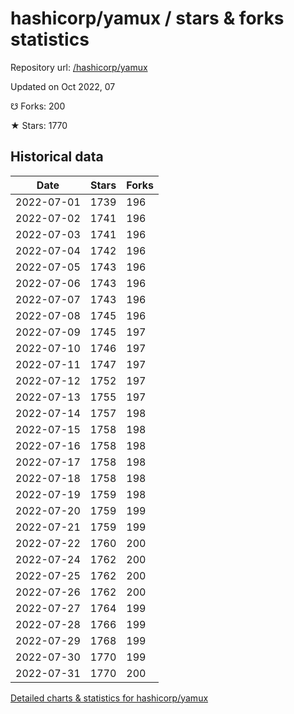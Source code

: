 # hashicorp/yamux / stars & forks statistics

Repository url: [/hashicorp/yamux](https://github.com/hashicorp/yamux)

Updated on Oct 2022, 07

☋ Forks: 200

★ Stars: 1770

## Historical data
| Date | Stars | Forks |
|------|-------|-------|
| 2022-07-01 | 1739 | 196 | 
| 2022-07-02 | 1741 | 196 | 
| 2022-07-03 | 1741 | 196 | 
| 2022-07-04 | 1742 | 196 | 
| 2022-07-05 | 1743 | 196 | 
| 2022-07-06 | 1743 | 196 | 
| 2022-07-07 | 1743 | 196 | 
| 2022-07-08 | 1745 | 196 | 
| 2022-07-09 | 1745 | 197 | 
| 2022-07-10 | 1746 | 197 | 
| 2022-07-11 | 1747 | 197 | 
| 2022-07-12 | 1752 | 197 | 
| 2022-07-13 | 1755 | 197 | 
| 2022-07-14 | 1757 | 198 | 
| 2022-07-15 | 1758 | 198 | 
| 2022-07-16 | 1758 | 198 | 
| 2022-07-17 | 1758 | 198 | 
| 2022-07-18 | 1758 | 198 | 
| 2022-07-19 | 1759 | 198 | 
| 2022-07-20 | 1759 | 199 | 
| 2022-07-21 | 1759 | 199 | 
| 2022-07-22 | 1760 | 200 | 
| 2022-07-24 | 1762 | 200 | 
| 2022-07-25 | 1762 | 200 | 
| 2022-07-26 | 1762 | 200 | 
| 2022-07-27 | 1764 | 199 | 
| 2022-07-28 | 1766 | 199 | 
| 2022-07-29 | 1768 | 199 | 
| 2022-07-30 | 1770 | 199 | 
| 2022-07-31 | 1770 | 200 | 


[Detailed charts & statistics for hashicorp/yamux](https://reviewgithub.com/rep/hashicorp/yamux)
